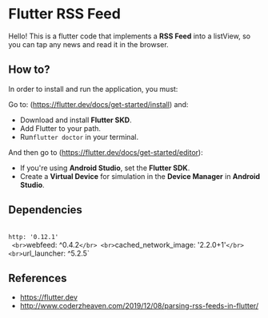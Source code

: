 # Flutter RSS Feed

Hello! This is a flutter code that implements a **RSS Feed** into a listView, so you can tap any news and read it in the browser.

## How to?

In order to install and run the application, you must:

Go to: (https://flutter.dev/docs/get-started/install) and:
- Download and install **Flutter SKD**.
- Add Flutter to your path.
- Run`flutter doctor` in your terminal.

And then go to (https://flutter.dev/docs/get-started/editor):
- If you're using **Android Studio**, set the **Flutter SDK**.
- Create a **Virtual Device** for simulation in the **Device Manager** in **Android Studio**.

## Dependencies 

<br>`http: '0.12.1'`<br>`
<br>`webfeed: ^0.4.2`</br>
<br>`cached_network_image: '2.2.0+1'`</br>
<br>`url_launcher: ^5.2.5`</br>

## References

- https://flutter.dev
- http://www.coderzheaven.com/2019/12/08/parsing-rss-feeds-in-flutter/

